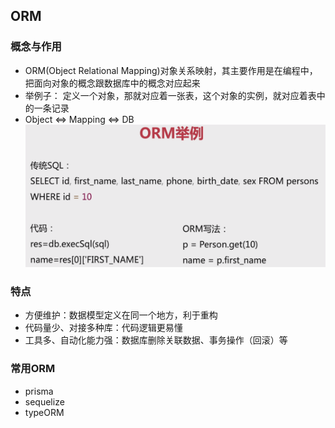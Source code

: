 ## ORM
### 概念与作用
* ORM(Object Relational Mapping)对象关系映射，其主要作用是在编程中，把面向对象的概念跟数据库中的概念对应起来
* 举例子：
定义一个对象，那就对应着一张表，这个对象的实例，就对应着表中的一条记录
* Object <=> Mapping <=> DB
![Alt text](image-1.png)

### 特点
* 方便维护：数据模型定义在同一个地方，利于重构
* 代码量少、对接多种库：代码逻辑更易懂
* 工具多、自动化能力强：数据库删除关联数据、事务操作（回滚）等

### 常用ORM
* prisma
* sequelize
* typeORM
